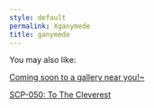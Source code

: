 ```yaml
---
style: default
permalink: Xganymede
title: ganymede
---
```

You may also like:

[Coming soon to a gallery near you!~](http://scp-wiki.net/look-at-me-im-inventing-a-new-group-of-interest)

[SCP-050: To The Cleverest](http://scp-wiki.net/scp-050)

